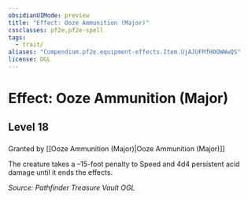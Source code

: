 ```yaml
---
obsidianUIMode: preview
title: "Effect: Ooze Ammunition (Major)"
cssclasses: pf2e,pf2e-spell
tags:
  - trait/
aliases: "Compendium.pf2e.equipment-effects.Item.UjAJUFMfH0OWWwQS"
license: OGL
---
```

# Effect: Ooze Ammunition (Major)
## Level 18
### 






Granted by [[Ooze Ammunition (Major)|Ooze Ammunition (Major)]]

The creature takes a –15-foot penalty to Speed and 4d4 persistent acid damage until it ends the effects.

*Source: Pathfinder Treasure Vault*
*OGL*